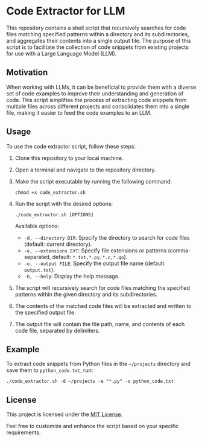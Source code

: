 # Code Extractor for LLM

This repository contains a shell script that recursively searches for code files matching specified patterns within a directory and its subdirectories, and aggregates their contents into a single output file. The purpose of this script is to facilitate the collection of code snippets from existing projects for use with a Large Language Model (LLM).

## Motivation

When working with LLMs, it can be beneficial to provide them with a diverse set of code examples to improve their understanding and generation of code. This script simplifies the process of extracting code snippets from multiple files across different projects and consolidates them into a single file, making it easier to feed the code examples to an LLM.

## Usage

To use the code extractor script, follow these steps:

1. Clone this repository to your local machine.
2. Open a terminal and navigate to the repository directory.
3. Make the script executable by running the following command:
   ```
   chmod +x code_extractor.sh
   ```
4. Run the script with the desired options:
   ```
   ./code_extractor.sh [OPTIONS]
   ```

   Available options:
   - `-d, --directory DIR`: Specify the directory to search for code files (default: current directory).
   - `-e, --extensions EXT`: Specify file extensions or patterns (comma-separated, default: `*.txt,*.py,*.c,*.go`).
   - `-o, --output FILE`: Specify the output file name (default: `output.txt`).
   - `-h, --help`: Display the help message.

5. The script will recursively search for code files matching the specified patterns within the given directory and its subdirectories.
6. The contents of the matched code files will be extracted and written to the specified output file.
7. The output file will contain the file path, name, and contents of each code file, separated by delimiters.

## Example

To extract code snippets from Python files in the `~/projects` directory and save them to `python_code.txt`, run:

```
./code_extractor.sh -d ~/projects -e "*.py" -o python_code.txt
```

## License

This project is licensed under the [MIT License](LICENSE).

Feel free to customize and enhance the script based on your specific requirements.

